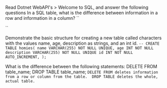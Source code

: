 Read Dotnet WebAPI's > Welcome to SQL, and answer the following questions
In a SQL table, what is the difference between information in a row and information in a column?
``

``

Demonstrate the basic structure for creating a new table called characters with the values name, age, description as strings, and an int id.
``
-- CREATE TABLE homies(
       name VARCHAR(255) NOT NULL UNIQUE,
       age INT NOT NULL
       description VARCHAR(255) NOT NULL UNIQUE
       id INT NOT NULL AUTO_INCREMENT,
);
``

What is the difference between the following statements:
DELETE FROM table_name;
DROP TABLE table_name;
``
DELETE FROM deletes information from a row or column from the table. 
DROP TABLE deletes the whole, actual table. 
``